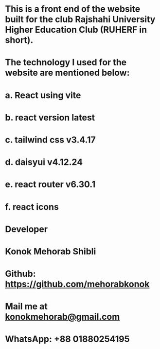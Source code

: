 # This is a front end of the website built for the club Rajshahi University Higher Education Club (RUHERF in short).
# The technology I used for the website are mentioned below:
# a. React using vite
# b. react version latest
# c. tailwind css v3.4.17
# d. daisyui v4.12.24
# e. react router v6.30.1
# f. react icons 



# Developer
# Konok Mehorab Shibli
# Github: https://github.com/mehorabkonok
# Mail me at konokmehorab@gmail.com
# WhatsApp: +88 01880254195 